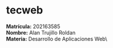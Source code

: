 # tecweb
**Matrícula:** 202163585\
**Nombre:** Alan Trujillo Roldan\
**Materia:** Desarrollo de Aplicaciones Web\
